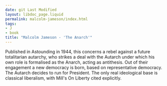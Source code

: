 ```yaml
---
date: git Last Modified
layout: libdoc_page.liquid
permalink: malcolm-jameson/index.html
tags:
- J
- book
title: "Malcolm Jameson - 'The Anarch'"
---
```


Published  in Astounding in 1944, this concerns a rebel against a future  totalitarian autarchy, who strikes a deal with the Autarch under which his own  role is formalised as the Anarch, acting as antithesis. Out of their engagement  a new democracy is born, based on representative democracy. The Autarch decides  to run for President. The only real ideological base is classical liberalism,  with Mill's On Liberty cited explicitly.